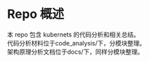 # Repo 概述
本 repo 包含 kubernets 的代码分析和相关总结。  
代码分析材料位于code_analysis/下，分模块整理。  
架构原理分析文档位于docs/下，同样分模块整理。
